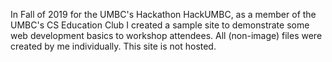 In Fall of 2019 for the UMBC's Hackathon HackUMBC, as a member of the UMBC's CS Education Club I created a sample site to demonstrate some web development basics to workshop attendees.
All (non-image) files were created by me individually. This site is not hosted.
